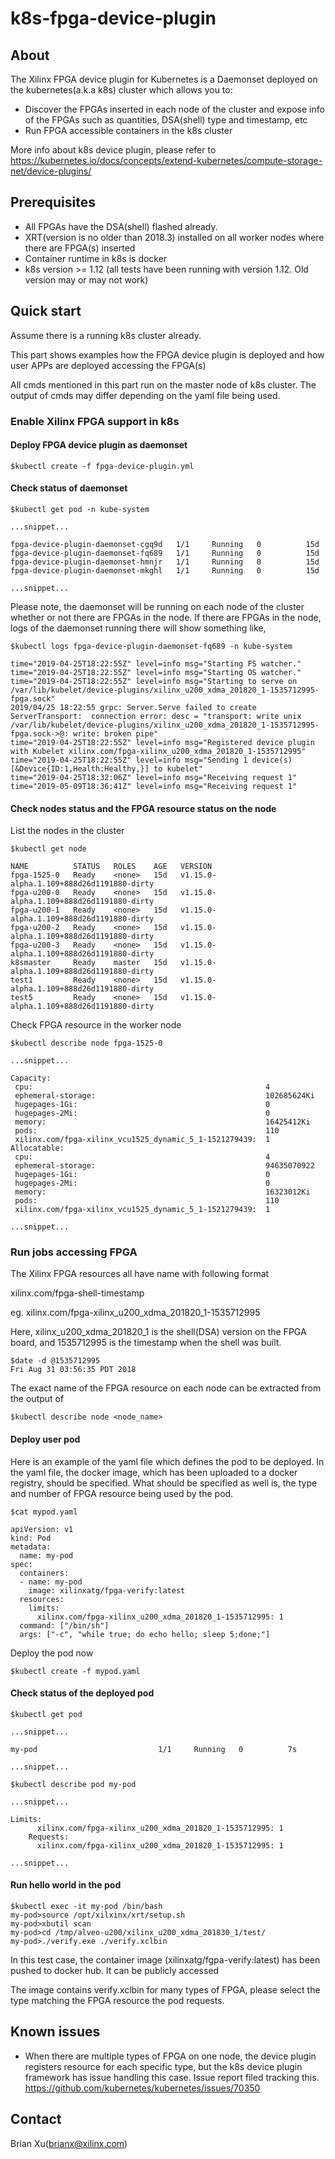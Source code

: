 # k8s-fpga-device-plugin
## About
The Xilinx FPGA device plugin for Kubernetes is a Daemonset deployed on the kubernetes(a.k.a k8s) cluster which allows you to:

* Discover the FPGAs inserted in each node of the cluster and expose info of the FPGAs such as quantities, DSA(shell) type and timestamp, etc
* Run FPGA accessible containers in the k8s cluster

More info about k8s device plugin, please refer to https://kubernetes.io/docs/concepts/extend-kubernetes/compute-storage-net/device-plugins/

## Prerequisites
* All FPGAs have the DSA(shell) flashed already.
* XRT(version is no older than 2018.3) installed on all worker nodes where there are FPGA(s) inserted
* Container runtime in k8s is docker
* k8s version >= 1.12 (all tests have been running with version 1.12. Old version may or may not work)

## Quick start
Assume there is a running k8s cluster already.

This part shows examples how the FPGA device plugin is deployed and how user APPs are deployed accessing the FPGA(s)

All cmds mentioned in this part run on the master node of k8s cluster. The output of cmds may differ depending on the
yaml file being used.

### Enable Xilinx FPGA support in k8s
#### Deploy FPGA device plugin as daemonset
```
$kubectl create -f fpga-device-plugin.yml
```
#### Check status of daemonset
```
$kubectl get pod -n kube-system

...snippet...

fpga-device-plugin-daemonset-cgq9d   1/1     Running   0          15d
fpga-device-plugin-daemonset-fq689   1/1     Running   0          15d
fpga-device-plugin-daemonset-hmnjr   1/1     Running   0          15d
fpga-device-plugin-daemonset-mkghl   1/1     Running   0          15d

...snippet...
```

Please note, the daemonset will be running on each node of the cluster whether or not there are FPGAs in the node.
If there are FPGAs in the node, logs of the daemonset running there will show something like,

```
$kubectl logs fpga-device-plugin-daemonset-fq689 -n kube-system

time="2019-04-25T18:22:55Z" level=info msg="Starting FS watcher."
time="2019-04-25T18:22:55Z" level=info msg="Starting OS watcher."
time="2019-04-25T18:22:55Z" level=info msg="Starting to serve on /var/lib/kubelet/device-plugins/xilinx_u200_xdma_201820_1-1535712995-fpga.sock"
2019/04/25 18:22:55 grpc: Server.Serve failed to create ServerTransport:  connection error: desc = "transport: write unix /var/lib/kubelet/device-plugins/xilinx_u200_xdma_201820_1-1535712995-fpga.sock->@: write: broken pipe"
time="2019-04-25T18:22:55Z" level=info msg="Registered device plugin with Kubelet xilinx.com/fpga-xilinx_u200_xdma_201820_1-1535712995"
time="2019-04-25T18:22:55Z" level=info msg="Sending 1 device(s) [&Device{ID:1,Health:Healthy,}] to kubelet"
time="2019-04-25T18:32:06Z" level=info msg="Receiving request 1"
time="2019-05-09T18:36:41Z" level=info msg="Receiving request 1"
```
#### Check nodes status and the FPGA resource status on the node

List the nodes in the cluster
```
$kubectl get node

NAME          STATUS   ROLES    AGE   VERSION
fpga-1525-0   Ready    <none>   15d   v1.15.0-alpha.1.109+888d26d1191880-dirty
fpga-u200-0   Ready    <none>   15d   v1.15.0-alpha.1.109+888d26d1191880-dirty
fpga-u200-1   Ready    <none>   15d   v1.15.0-alpha.1.109+888d26d1191880-dirty
fpga-u200-2   Ready    <none>   15d   v1.15.0-alpha.1.109+888d26d1191880-dirty
fpga-u200-3   Ready    <none>   15d   v1.15.0-alpha.1.109+888d26d1191880-dirty
k8smaster     Ready    master   15d   v1.15.0-alpha.1.109+888d26d1191880-dirty
test1         Ready    <none>   15d   v1.15.0-alpha.1.109+888d26d1191880-dirty
test5         Ready    <none>   15d   v1.15.0-alpha.1.109+888d26d1191880-dirty
```

Check FPGA resource in the worker node
```
$kubectl describe node fpga-1525-0

...snippet...

Capacity:
 cpu:                                                    4
 ephemeral-storage:                                      102685624Ki
 hugepages-1Gi:                                          0
 hugepages-2Mi:                                          0
 memory:                                                 16425412Ki
 pods:                                                   110
 xilinx.com/fpga-xilinx_vcu1525_dynamic_5_1-1521279439:  1
Allocatable:
 cpu:                                                    4
 ephemeral-storage:                                      94635070922
 hugepages-1Gi:                                          0
 hugepages-2Mi:                                          0
 memory:                                                 16323012Ki
 pods:                                                   110
 xilinx.com/fpga-xilinx_vcu1525_dynamic_5_1-1521279439:  1

...snippet...

```

### Run jobs accessing FPGA
The Xilinx FPGA resources all have name with following format

xilinx.com/fpga-shell-timestamp

eg. xilinx.com/fpga-xilinx_u200_xdma_201820_1-1535712995

Here, xilinx_u200_xdma_201820_1 is the shell(DSA) version on the FPGA board, and
1535712995 is the timestamp when the shell was built.
```
$date -d @1535712995
Fri Aug 31 03:56:35 PDT 2018
```

The exact name of the FPGA resource on each node can be extracted from the output of
```
$kubectl describe node <node_name>
```

#### Deploy user pod

Here is an example of the yaml file which defines the pod to be deployed.
In the yaml file, the docker image, which has been uploaded to a docker registry, should be specified.
What should be specified as well is, the type and number of FPGA resource being used by the pod.
```
$cat mypod.yaml

apiVersion: v1
kind: Pod
metadata:
  name: my-pod
spec:
  containers:
  - name: my-pod
    image: xilinxatg/fpga-verify:latest
  resources:
    limits:
      xilinx.com/fpga-xilinx_u200_xdma_201820_1-1535712995: 1
  command: ["/bin/sh"]
  args: ["-c", "while true; do echo hello; sleep 5;done;"] 
```

Deploy the pod now

```
$kubectl create -f mypod.yaml
```
#### Check status of the deployed pod
```
$kubectl get pod

...snippet...

my-pod                           1/1     Running   0          7s

...snippet...

```
```
$kubectl describe pod my-pod

...snippet...

Limits:
      xilinx.com/fpga-xilinx_u200_xdma_201820_1-1535712995: 1
    Requests:
      xilinx.com/fpga-xilinx_u200_xdma_201820_1-1535712995: 1

...snippet...

```
#### Run hello world in the pod
```
$kubectl exec -it my-pod /bin/bash
my-pod>source /opt/xilxinx/xrt/setup.sh
my-pod>xbutil scan
my-pod>cd /tmp/alveo-u200/xilinx_u200_xdma_201830_1/test/
my-pod>./verify.exe ./verify.xclbin
```
In this test case, the container image (xilinxatg/fgpa-verify:latest) has been pushed to docker hub. It can be publicly accessed

The image contains verify.xclbin for many types of FPGA, please select the type matching the FPGA resource the pod requests. 

## Known issues
* When there are multiple types of FPGA on one node, the device plugin registers resource for each
  specific type, but the k8s device plugin framework has issue handling this case. 
  Issue report filed tracking this. https://github.com/kubernetes/kubernetes/issues/70350

## Contact
Brian Xu(brianx@xilinx.com)
